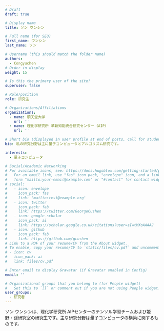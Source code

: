 ```yaml
---
# Draft
draft: true

# Display name
title: ソン ウンシン

# Full name (for SEO)
first_name: ウンシン
last_name: ソン

# Username (this should match the folder name)
authors:
  - Congyuchen
# Order in display
weight: 15

# Is this the primary user of the site?
superuser: false

# Role/position
role: 研究生

# Organizations/Affiliations
organizations:
  - name: 順天堂大学
    url: ''
  - name: 理化学研究所 革新知能統合研究センター（AIP）
    url: ''

# Short bio (displayed in user profile at end of posts, call for students is OK)
bio: 私の研究分野は主に量子コンピュータとアルゴリズム研究です。

interests:
  - 量子コンピュータ

# Social/Academic Networking
# For available icons, see: https://docs.hugoblox.com/getting-started/page-builder/#icons
#   For an email link, use "fas" icon pack, "envelope" icon, and a link in the
#   form "mailto:your-email@example.com" or "#contact" for contact widget.
# social:
#   - icon: envelope
#     icon_pack: fas
#     link: 'mailto:test@example.org'
#   - icon: twitter
#     icon_pack: fab
#     link: https://twitter.com/GeorgeCushen
#   - icon: google-scholar
#     icon_pack: ai
#     link: https://scholar.google.co.uk/citations?user=sIwtMXoAAAAJ
#   - icon: github
#     icon_pack: fab
#     link: https://github.com/gcushen
# Link to a PDF of your resume/CV from the About widget.
# To enable, copy your resume/CV to `static/files/cv.pdf` and uncomment the lines below.
# - icon: cv
#   icon_pack: ai
#   link: files/cv.pdf

# Enter email to display Gravatar (if Gravatar enabled in Config)
email: ''

# Organizational groups that you belong to (for People widget)
#   Set this to `[]` or comment out if you are not using People widget.
user_groups:
  - 研究者
---
```


ソン ウンシンは、理化学研究所 AIPセンターのテンソル学習チームおよび姫野・孫研究室の研究生です。主な研究分野は量子コンピュータの構築に関するものです。